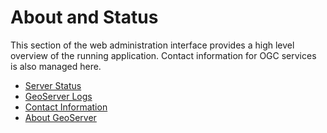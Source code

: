 # About and Status

This section of the web administration interface provides a high level overview
of the running application. Contact information for OGC services is also managed
here.

* [Server Status](./status.md)
* [GeoServer Logs](./logs.md)
* [Contact Information](./contact.md)
* [About GeoServer](./about.md)
